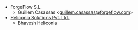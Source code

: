 - ForgeFlow S.L.
  - Guillem Casassas \<<guillem.casassas@forgeflow.com>\>
- [Heliconia Solutions Pvt. Ltd.](https://www.heliconia.io)
  - Bhavesh Heliconia

